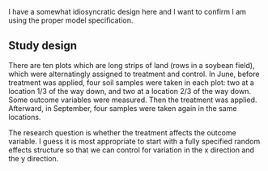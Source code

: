 I have a somewhat idiosyncratic design here and I want to confirm I am using the proper model specification. 

## Study design

There are ten plots which are long strips of land (rows in a soybean field), which were alternatingly assigned to treatment and control. In June, before treatment was applied, four soil samples were taken in each plot: two at a location 1/3 of the way down, and two at a location 2/3 of the way down. Some outcome variables were measured. Then the treatment was applied. Afterward, in September, four samples were taken again in the same locations.

The research question is whether the treatment affects the outcome variable. I guess it is most appropriate to start with a fully specified random effects structure so that we can control for variation in the x direction and the y direction. 